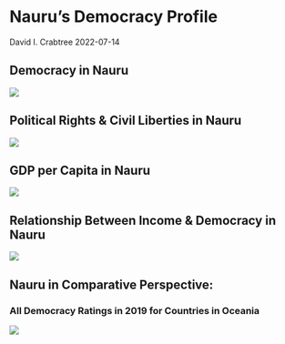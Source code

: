 Nauru’s Democracy Profile
================
David I. Crabtree
2022-07-14

## Democracy in Nauru

![](C:\Users\David\Desktop\PROGRA~1\FILESA~1\DEMOCR~1\reports\NAURU_~1/figure-gfm/Demscore-1.png)<!-- -->

## Political Rights & Civil Liberties in Nauru

![](C:\Users\David\Desktop\PROGRA~1\FILESA~1\DEMOCR~1\reports\NAURU_~1/figure-gfm/Political%20Rights%20&%20Civil%20Libs-1.png)<!-- -->

## GDP per Capita in Nauru

![](C:\Users\David\Desktop\PROGRA~1\FILESA~1\DEMOCR~1\reports\NAURU_~1/figure-gfm/GDP%20per%20Capita-1.png)<!-- -->

## Relationship Between Income & Democracy in Nauru

![](C:\Users\David\Desktop\PROGRA~1\FILESA~1\DEMOCR~1\reports\NAURU_~1/figure-gfm/Income%20&%20Dem-1.png)<!-- -->

## Nauru in Comparative Perspective:

### All Democracy Ratings in 2019 for Countries in Oceania

![](C:\Users\David\Desktop\PROGRA~1\FILESA~1\DEMOCR~1\reports\NAURU_~1/figure-gfm/Democracy%20in%20Comparative%20Perspective-1.png)<!-- -->
